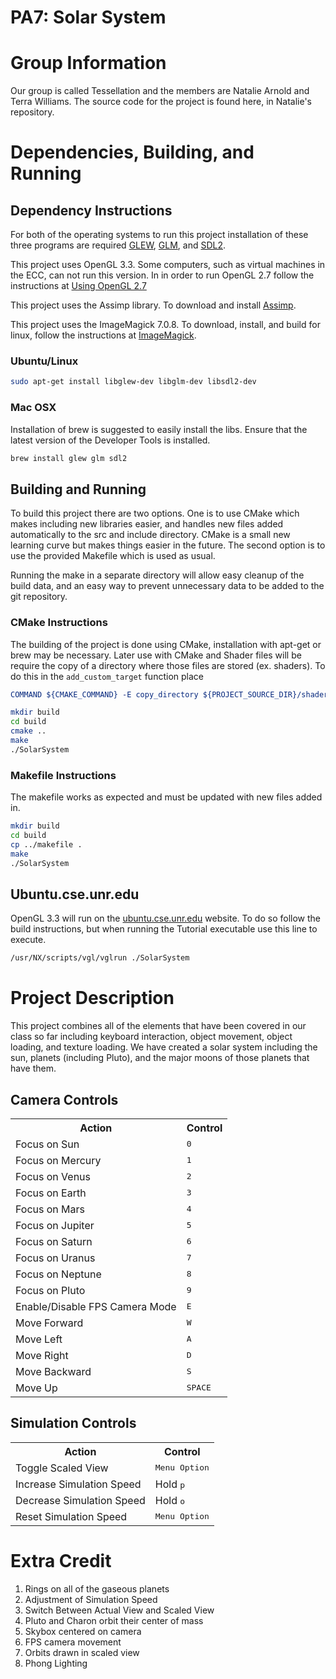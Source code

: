 # PA7: Solar System

# Group Information
Our group is called Tessellation and the members are Natalie Arnold and Terra Williams.  The source code for the project is found here, in Natalie's repository.

# Dependencies, Building, and Running

## Dependency Instructions
For both of the operating systems to run this project installation of these three programs are required [GLEW](http://glew.sourceforge.net/), [GLM](http://glm.g-truc.net/0.9.7/index.html), and [SDL2](https://wiki.libsdl.org/Tutorials).

This project uses OpenGL 3.3. Some computers, such as virtual machines in the ECC, can not run this version. In in order to run OpenGL 2.7 follow the instructions at [Using OpenGL 2.7](https://github.com/HPC-Vis/computer-graphics/wiki/Using-OpenGL-2.7)

This project uses the Assimp library. To download and install [Assimp](http://www.assimp.org/).

This project uses the ImageMagick 7.0.8. To download, install, and build for linux, follow the instructions at [ImageMagick](https://linuxconfig.org/how-to-install-imagemagick-7-on-ubuntu-18-04-linux).

### Ubuntu/Linux
```bash
sudo apt-get install libglew-dev libglm-dev libsdl2-dev
```

### Mac OSX
Installation of brew is suggested to easily install the libs. Ensure that the latest version of the Developer Tools is installed.
```bash
brew install glew glm sdl2
```

## Building and Running
To build this project there are two options. One is to use CMake which makes including new libraries easier, and handles new files added automatically to the src and include directory. CMake is a small new learning curve but makes things easier in the future.
The second option is to use the provided Makefile which is used as usual.

Running the make in a separate directory will allow easy cleanup of the build data, and an easy way to prevent unnecessary data to be added to the git repository.

### CMake Instructions
The building of the project is done using CMake, installation with apt-get or brew may be necessary. Later use with CMake and Shader files will be require the copy of a directory where those files are stored (ex. shaders). To do this in the ```add_custom_target``` function place
```cmake
COMMAND ${CMAKE_COMMAND} -E copy_directory ${PROJECT_SOURCE_DIR}/shaders/ ${CMAKE_CURRENT_BINARY_DIR}/shaders
```

```bash
mkdir build
cd build
cmake ..
make
./SolarSystem
```

### Makefile Instructions
The makefile works as expected and must be updated with new files added in.

```bash
mkdir build
cd build
cp ../makefile .
make
./SolarSystem
```

## Ubuntu.cse.unr.edu
OpenGL 3.3 will run on the [ubuntu.cse.unr.edu](https://ubuntu.cse.unr.edu/) website. To do so follow the build instructions, but when running the Tutorial executable use this line to execute.
```bash
/usr/NX/scripts/vgl/vglrun ./SolarSystem
```
# Project Description
This project combines all of the elements that have been covered in our class so far including keyboard interaction, object movement, object loading, and texture loading.  We have created a solar system including the sun, planets (including Pluto), and the major moons of those planets that have them.


## Camera Controls

<table>
    <tr>
        <th>Action</th>
        <th>Control</th>
    </tr>
    <tr>
        <td>Focus on Sun</td>
        <td><kbd>0</kbd></td>
    </tr>
    <tr>
        <td>Focus on Mercury</td>
        <td><kbd>1</kbd></td>
    </tr>
    <tr>
        <td>Focus on Venus</td>
        <td><kbd>2</kbd></td>
    </tr>
    <tr>
        <td>Focus on Earth</td>
        <td><kbd>3</kbd></td>
    </tr>
    <tr>
        <td>Focus on Mars</td>
        <td><kbd>4</kbd></td>
    </tr>
    <tr>
        <td>Focus on Jupiter</td>
        <td><kbd>5</kbd></td>
    </tr>
    <tr>
        <td>Focus on Saturn</td>
        <td><kbd>6</kbd></td>
    </tr>
    <tr>
        <td>Focus on Uranus</td>
        <td><kbd>7</kbd></td>
    </tr>
    <tr>
        <td>Focus on Neptune</td>
        <td><kbd>8</kbd></td>
    </tr>
    <tr>
        <td>Focus on Pluto</td>
        <td><kbd>9</kbd></td>
    </tr>
    <tr>
        <td>Enable/Disable FPS Camera Mode</td>
        <td><kbd>E</kbd></td>
    </tr>
    <tr>
        <td>Move Forward</td>
        <td><kbd>W</kbd></td>
    </tr>
    <tr>
        <td>Move Left</td>
        <td><kbd>A</kbd></td>
    </tr>
    <tr>
        <td>Move Right</td>
        <td><kbd>D</kbd></td>
    </tr>
    <tr>
        <td>Move Backward</td>
        <td><kbd>S</kbd></td>
    </tr>
    <tr>
        <td>Move Up</td>
        <td><kbd>SPACE</kbd></td>
    </tr>

</table>

## Simulation Controls

<table>
    <tr>
        <th>Action</th>
        <th>Control</th>
    </tr>
    <tr>
        <td>Toggle Scaled View</td>
        <td><kbd>Menu Option</kbd></td>
    </tr>
    <tr>
        <td>Increase Simulation Speed</td>
        <td>Hold <kbd>p</kbd></td>
    </tr>
    <tr>
        <td>Decrease Simulation Speed</td>
        <td>Hold <kbd>o</kbd></td>
    </tr>
    <tr>
        <td>Reset Simulation Speed</td>
        <td><kbd>Menu Option</kbd></td>
    </tr>
</table>

# Extra Credit
1) Rings on all of the gaseous planets
2) Adjustment of Simulation Speed
3) Switch Between Actual View and Scaled View
4) Pluto and Charon orbit their center of mass
5) Skybox centered on camera
6) FPS camera movement
7) Orbits drawn in scaled view
8) Phong Lighting

